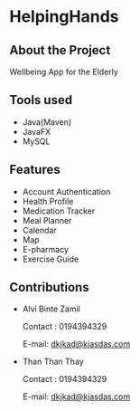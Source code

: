 # HelpingHands

## **About the Project**

Wellbeing App for the Elderly

## **Tools used**
- Java(Maven)
- JavaFX
- MySQL
   
## **Features**
  - Account Authentication
  - Health Profile
  - Medication Tracker
  - Meal Planner
  - Calendar
  - Map
  - E-pharmacy
  - Exercise Guide

## **Contributions**
- Alvi Binte Zamil
  
  Contact : 0194394329
  
  E-mail: dkjkad@kjasdas.com

- Than Than Thay
  
  Contact : 0194394329
  
  E-mail: dkjkad@kjasdas.com

